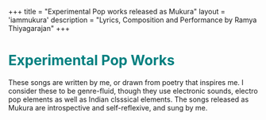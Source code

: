 +++
title = "Experimental Pop works released as Mukura"
layout = 'iammukura'
description = "Lyrics, Composition and Performance by Ramya Thiyagarajan"
+++

<h1 style="color: teal;"> Experimental Pop Works </h1>

 These songs are written by me, or drawn from poetry that inspires me. I consider these to be genre-fluid, though they use electronic sounds, electro pop elements as well as Indian clsssical elements. 
 The songs released as Mukura are introspective and self-reflexive, and sung by me. 